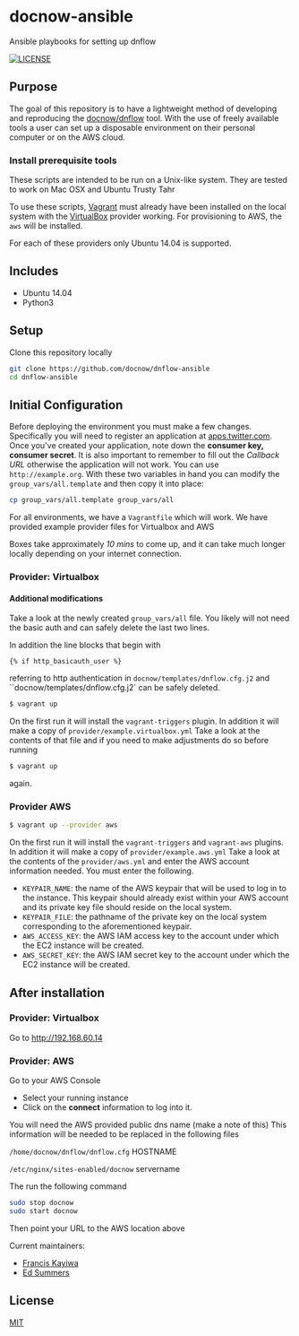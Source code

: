 # docnow-ansible
Ansible playbooks for setting up dnflow

[![LICENSE](https://img.shields.io/badge/license-MIT-blue.svg?style=flat-square)](./LICENSE)

## Purpose

The goal of this repository is to have a lightweight method of developing and reproducing the [docnow/dnflow](https://github.com/docnow/dnflow) tool. With the use of freely available tools a user can set up a disposable environment on their personal computer or on the AWS cloud.

### Install prerequisite tools 

These scripts are intended to be run on a Unix-like system. They are tested to work on Mac OSX and Ubuntu Trusty Tahr

To use these scripts, [Vagrant](https://vagrantup.com) must already have been installed on the local system with the [VirtualBox](https://virtualbox.org) provider working. For provisioning to AWS, the `aws` will be installed. 

For each of these providers only Ubuntu 14.04 is supported. 

## Includes

- Ubuntu 14.04
- Python3

## Setup

Clone this repository locally

```bash
git clone https://github.com/docnow/dnflow-ansible
cd dnflow-ansible
```


## Initial Configuration

Before deploying the environment you must make a few changes. Specifically you will need to register an application at [apps.twitter.com](https://apps.twitter.com). Once you've created your application, note down the **consumer key, consumer secret**. It is also important to remember to fill out the _Callback URL_ otherwise the application will not work. You can use `http://example.org`.  With these two variables in hand you can modify the `group_vars/all.template` and then copy it into place:

```bash
cp group_vars/all.template group_vars/all
```

For all environments, we have a `Vagrantfile` which will work. We have provided example provider files for Virtualbox and AWS


Boxes take approximately _10 mins_ to come up, and it can take much longer locally depending on your internet connection.

### Provider: Virtualbox

#### Additional modifications

Take a look at the newly created `group_vars/all` file. You likely will not need the basic auth and can safely delete the last two lines. 

In addition the line blocks that begin with 

```
{% if http_basicauth_user %}
```

referring to http authentication in `docnow/templates/dnflow.cfg.j2` and ``docnow/templates/dnflow.cfg.j2` can be safely deleted. 


```bash
$ vagrant up
```

On the first run it will install the `vagrant-triggers` plugin. In addition it will make a copy of `provider/example.virtualbox.yml` Take a look at the contents of that file and if you need to make adjustments do so before running


```bash
$ vagrant up
```

again.


### Provider AWS


```bash
$ vagrant up --provider aws
```
On the first run it will install the `vagrant-triggers` and `vagrant-aws` plugins. In addition it will make a copy of `provider/example.aws.yml` Take a look at the contents of the `provider/aws.yml` and enter the AWS account information needed. You must enter the following.

* `KEYPAIR_NAME`: the name of the AWS keypair that will be used to log in to the instance. This keypair should already exist within your AWS account and its private key file should reside on the local system.
* `KEYPAIR_FILE`: the pathname of the private key on the local system corresponding to the aforementioned keypair.
* `AWS_ACCESS_KEY`: the AWS IAM access key to the account under which the EC2 instance will be created.
* `AWS_SECRET_KEY`: the AWS IAM secret key to the account under which the EC2 instance will be created.


## After installation

### Provider: Virtualbox

Go to http://192.168.60.14

### Provider: AWS

Go to your AWS Console

* Select your running instance
* Click on the **connect** information to log into it.

You will need the AWS provided public dns name (make a note of this) This information will be needed to be replaced in the following files

`/home/docnow/dnflow/dnflow.cfg` HOSTNAME 

`/etc/nginx/sites-enabled/docnow` servername

The run the following command

```bash
sudo stop docnow
sudo start docnow
```

Then point your URL to the AWS location above

Current maintainers:

* [Francis Kayiwa](https://github.com/kayiwa)
* [Ed Summers](https://github.com/edsu)

## License

[MIT](https://opensource.org/licenses/MIT)
